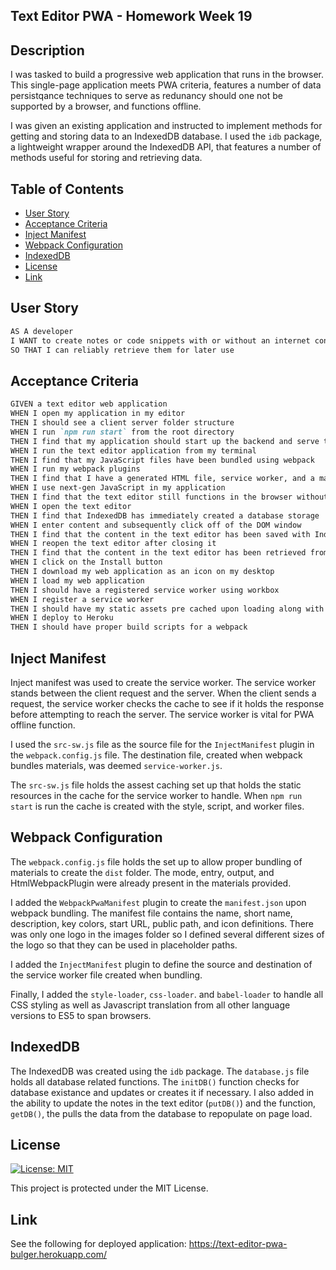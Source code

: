 ## Text Editor PWA - Homework Week 19

## Description

I was tasked to build a progressive web application that runs in the browser. This single-page application meets PWA criteria, features a number of data persistqance techniques to serve as redunancy should one not be supported by a browser, and functions offline.

I was given an existing application and instructed to implement methods for getting and storing data to an IndexedDB database. I used the `idb` package, a lightweight wrapper around the IndexedDB API, that features a number of methods useful for storing and retrieving data.

## Table of Contents

- [User Story](#user-story)
- [Acceptance Criteria](#acceptance-criteria)
- [Inject Manifest](#inject-manifest)
- [Webpack Configuration](#webpack-configuration)
- [IndexedDB](#indexeddb)
- [License](#license)
- [Link](#link)

## User Story

```md
AS A developer
I WANT to create notes or code snippets with or without an internet connection
SO THAT I can reliably retrieve them for later use
```

## Acceptance Criteria

```md
GIVEN a text editor web application
WHEN I open my application in my editor
THEN I should see a client server folder structure
WHEN I run `npm run start` from the root directory
THEN I find that my application should start up the backend and serve the client
WHEN I run the text editor application from my terminal
THEN I find that my JavaScript files have been bundled using webpack
WHEN I run my webpack plugins
THEN I find that I have a generated HTML file, service worker, and a manifest file
WHEN I use next-gen JavaScript in my application
THEN I find that the text editor still functions in the browser without errors
WHEN I open the text editor
THEN I find that IndexedDB has immediately created a database storage
WHEN I enter content and subsequently click off of the DOM window
THEN I find that the content in the text editor has been saved with IndexedDB
WHEN I reopen the text editor after closing it
THEN I find that the content in the text editor has been retrieved from our IndexedDB
WHEN I click on the Install button
THEN I download my web application as an icon on my desktop
WHEN I load my web application
THEN I should have a registered service worker using workbox
WHEN I register a service worker
THEN I should have my static assets pre cached upon loading along with subsequent pages and static assets
WHEN I deploy to Heroku
THEN I should have proper build scripts for a webpack
```

## Inject Manifest

Inject manifest was used to create the service worker. The service worker stands between the client request and the server. When the client sends a request, the service worker checks the cache to see if it holds the response before attempting to reach the server. The service worker is vital for PWA offline function.

I used the `src-sw.js` file as the source file for the `InjectManifest` plugin in the `webpack.config.js` file. The destination file, created when webpack bundles materials, was deemed `service-worker.js`.

The `src-sw.js` file holds the assest caching set up that holds the static resources in the cache for the service worker to handle. When `npm run start` is run the cache is created with the style, script, and worker files.

## Webpack Configuration

The `webpack.config.js` file holds the set up to allow proper bundling of materials to create the `dist` folder. The mode, entry, output, and HtmlWebpackPlugin were already present in the materials provided.

I added the `WebpackPwaManifest` plugin to create the `manifest.json` upon webpack bundling. The manifest file contains the name, short name, description, key colors, start URL, public path, and icon definitions. There was only one logo in the images folder so I defined several different sizes of the logo so that they can be used in placeholder paths.

I added the `InjectManifest` plugin to define the source and destination of the service worker file created when bundling.

Finally, I added the `style-loader`, `css-loader`. and `babel-loader` to handle all CSS styling as well as Javascript translation from all other language versions to ES5 to span browsers.

## IndexedDB

The IndexedDB was created using the `idb` package. The `database.js` file holds all database related functions. The `initDB()` function checks for database existance and updates or creates it if necessary. I also added in the ability to update the notes in the text editor (`putDB()`) and the function, `getDB()`, the pulls the data from the database to repopulate on page load.

## License

[![License: MIT](https://img.shields.io/badge/License-MIT-yellow.svg)](https://opensource.org/licenses/MIT)

This project is protected under the MIT License.

## Link

See the following for deployed application: https://text-editor-pwa-bulger.herokuapp.com/
